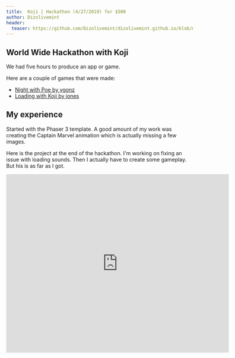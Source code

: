 ```yaml
---
title:  Koji | Hackathon (4/27/2019) for $500
author: Dizolivemint
header:
  teaser: https://github.com/Dizolivemint/dizolivemint.github.io/blob/master/assets/images/captain-marvel-trailer.png?raw=true
---
```

## World Wide Hackathon with Koji

We had five hours to produce an app or game.

Here are a couple of games that were made:
* [Night with Poe by ygonz](https://night_with_poe.withkoji.com/)
* [Loading with Koji by jones](https://loading.withkoji.com/)

## My experience

Started with the Phaser 3 template. A good amount of my work was creating the Captain Marvel animation which is actually missing a few images.

Here is the project at the end of the hackathon. I'm working on fixing an issue with loading sounds. Then I actually have to create some gameplay. But his is as far as I got.

<iframe src="https://captainmarvel.withkoji.com" width="600" height="480" frameborder="0"></iframe>
